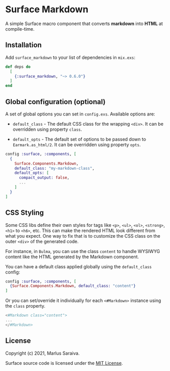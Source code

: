 # Surface Markdown

A simple Surface macro component that converts **markdown** into **HTML** at compile-time.

## Installation

Add `surface_markdown` to your list of dependencies in `mix.exs`:

```elixir
def deps do
  [
    {:surface_markdown, "~> 0.6.0"}
  ]
end
```

## Global configuration (optional)

A set of global options you can set in `config.exs`. Available options are:

* `default_class` - The default CSS class for the wrapping `<div>`. It
  can be overridden using property `class`.

* `default_opts` - The default set of options to be passed down to `Earmark.as_html/2`.
  It can be overridden using property `opts`.

```elixir
config :surface, :components, [
  {
    Surface.Components.Markdown,
    default_class: "my-markdown-class",
    default_opts: [
      compact_output: false,
      ...
    ]
  }
]
```

## CSS Styling

Some CSS libs define their own styles for tags like `<p>`, `<ul>`, `<ol>`, `<strong>`,
`<h1>` to `<h6>`, etc. This can make the rendered HTML look different from what you
expect. One way to fix that is to customize the CSS class on the outer `<div>` of the
generated code.

For instance, in `Bulma`, you can use the class `content` to handle WYSIWYG content
like the HTML generated by the Markdown component.

You can have a default class applied globally using the `default_class` config:

```elixir
config :surface, :components, [
  {Surface.Components.Markdown, default_class: "content"}
]
```

Or you can set/override it individually for each `<#Markdown>` instance using
the `class` property.

```elixir
<#Markdown class="content">
...
</#Markdown>
```

## License

Copyright (c) 2021, Marlus Saraiva.

Surface source code is licensed under the [MIT License](LICENSE).
